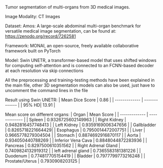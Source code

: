 Tumor segmentation of multi-organs from 3D medical images.

Image Modality: CT Images

Dataset: Amos: A large-scale abdominal multi-organ benchmark for versatile medical image segmentation, can be found at: https://zenodo.org/record/7262581

Framework: MONAI, an open-source, freely available collaborative framework built on PyTorch

Model: Swin UNETR, a transformer-based model that uses shifted windows for computing self-attention and is connected to an FCNN-based decoder at each resolution via skip connections

All the preprocessing and training-testing methods have been explained in the main file, other 3D segmentation models can also be used, just have to uncomment the command lines in the file

Result using Swin UNETR:
| Mean Dice Score | 0.86  | 
| ------------- | ------------- | 
| 95% HD| 13.91 |

Mean score on different organs:
| Organ | Mean Score |
| ------------- | ------------- | 
| Spleen | 0.9326725602149963 | 
| Right Kidney | 0.9482816457748413 | 
| Left Kidney | 0.9359169006347656 | 
| Gallbladder | 0.8265718221664429| 
| Esophagus | 0.7950014472007751 | 
| Liver | 0.9665778279304504 | 
| Stomach | 0.8874692916870117 | 
| Aorta | 0.934050440788269 | 
| Inferior Vena Cava | 0.8848044872283936 | 
| Pancreas | 0.8297500610351562 | 
| Right Adrenal Gland | 0.7409824132919312 | 
| left adrenal gland | 0.7365583181381226 | 
| Duodenum | 0.774817705154419 | 
| Bladder | 0.7977799773216248 | 
| Prostate/Uterus | 0.7930908203125 | 
